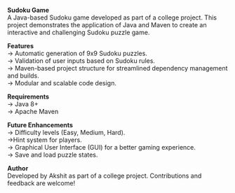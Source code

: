**Sudoku Game**      
A Java-based Sudoku game developed as part of a college project. This project demonstrates the application of Java and Maven to create an interactive and challenging Sudoku puzzle game.

**Features**       
-> Automatic generation of 9x9 Sudoku puzzles.    
-> Validation of user inputs based on Sudoku rules.    
-> Maven-based project structure for streamlined dependency management and builds.    
-> Modular and scalable code design.    

**Requirements**       
-> Java 8+   
-> Apache Maven    

**Future Enhancements**        
-> Difficulty levels (Easy, Medium, Hard).    
->Hint system for players.    
-> Graphical User Interface (GUI) for a better gaming experience.     
-> Save and load puzzle states.      

**Author**      
Developed by Akshit as part of a college project. Contributions and feedback are welcome!

